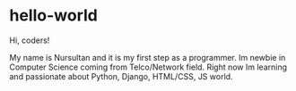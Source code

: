 # hello-world

Hi, coders!

My name is Nursultan and it is my first step as a programmer. 
Im newbie in Computer Science coming from Telco/Network field.
Right now Im learning and passionate about Python, Django, HTML/CSS, JS world.
